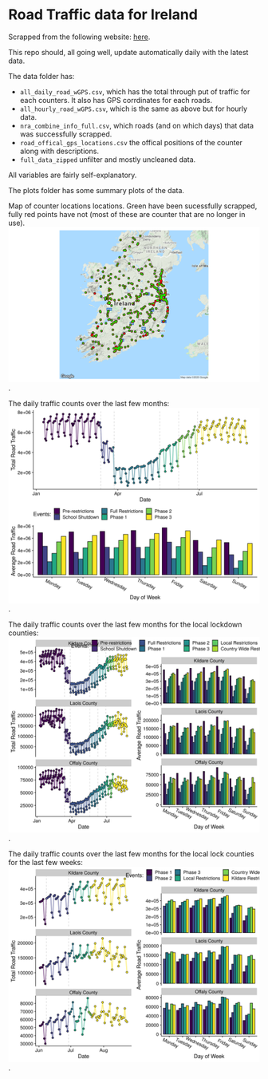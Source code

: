 # Road Traffic data for Ireland

Scrapped from the following website: [here](https://www.nratrafficdata.ie/c2/gmapbasic.asp?sgid=ZvyVmXU8jBt9PJE$c7UXt6).

This repo should, all going well, update automatically daily with the latest data.

The data folder has: 

* `all_daily_road_wGPS.csv`, which has the total through put of traffic for each counters. It also has GPS corrdinates for each roads.
* `all_hourly_road_wGPS.csv`, which is the same as above but for hourly data. 
* `nra_combine_info_full.csv`, which roads (and on which days) that data was successfully scrapped. 
* `road_offical_gps_locations.csv` the offical positions of the counter along with descriptions.
* `full_data_zipped` unfilter and mostly uncleaned data.

All variables are fairly self-explanatory. 

The plots folder has some summary plots of the data. 

Map of counter locations locations. Green have been sucessfully scrapped, fully red points have not (most of these are counter that are no longer in use).
![the map](https://github.com/DavidJPOS/TII_road_data/blob/master/plots/road_location_with_scraped_data3.png).

The daily traffic counts over the last few months:
![the time-series](https://github.com/DavidJPOS/TII_road_data/blob/master/plots/daily_road_traffic_wWeekDay.png).


The daily traffic counts over the last few months for the local lockdown counties:
![the time-series](https://github.com/DavidJPOS/TII_road_data/blob/master/plots/daily_road_traffic_wWeekDay_local.png).


The daily traffic counts over the last few months for the local lock counties for the last few weeks:
![the time-series](https://github.com/DavidJPOS/TII_road_data/blob/master/plots/daily_road_traffic_wWeekDay_local_recent.png).
